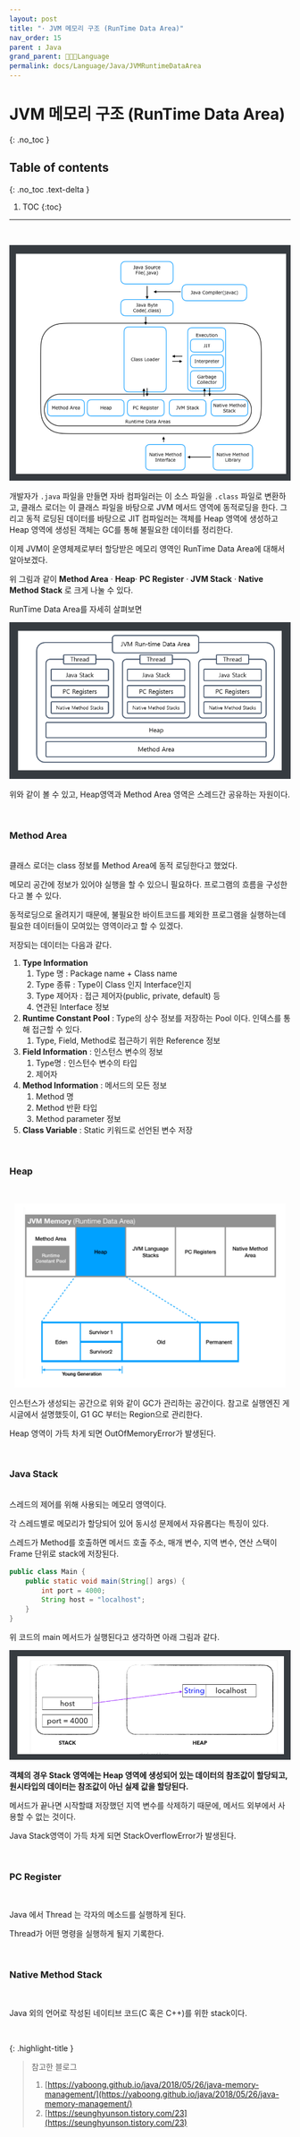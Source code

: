 ```yaml
---
layout: post
title: "· JVM 메모리 구조 (RunTime Data Area)"
nav_order: 15
parent : Java
grand_parent: 👩🏻‍💻Language
permalink: docs/Language/Java/JVMRuntimeDataArea
---
```


# JVM 메모리 구조 (RunTime Data Area)
{: .no_toc }

## Table of contents
{: .no_toc .text-delta }

1. TOC
{:toc}

---


<br>

<p align="center">
<img src="https://raw.githubusercontent.com/buinq/imageServer/main/img/image-20230315131741806.png" alt="image-20230315131741806" style="zoom:67%;" />
</p>

개발자가 `.java` 파일을 만들면 자바 컴파일러는 이 소스 파일을 `.class` 파일로 변환하고, 클래스 로더는 이 클래스 파일을 바탕으로 JVM 메서드 영역에 동적로딩을 한다. 그리고 동적 로딩된 데이터를 바탕으로 JIT 컴파일러는 객체를 Heap 영역에 생성하고 Heap 영역에 생성된 객체는 GC를 통해 불필요한 데이터를 정리한다.

이제 JVM이 운영체제로부터 할당받은 메모리 영역인 RunTime Data Area에 대해서 알아보겠다.

위 그림과 같이 **Method Area** · **Heap**· **PC Register** · **JVM Stack** · **Native Method Stack** 로 크게 나눌 수 있다.

RunTime Data Area를 자세히 살펴보면

<p align="center">
<img src="https://raw.githubusercontent.com/buinq/imageServer/main/img/image-20230322194414756.png" alt="image-20230322194414756" style="zoom:80%;" />
</p>

위와 같이 볼 수 있고, Heap영역과 Method Area 영역은 스레드간 공유하는 자원이다.

<br>

### Method Area

<br>
클래스 로더는 class 정보를 Method Area에 동적 로딩한다고 했었다.

메모리 공간에 정보가 있어야 실행을 할 수 있으니 필요하다. 프로그램의 흐름을 구성한다고 볼 수 있다.

동적로딩으로 올려지기 때문에, 불필요한 바이트코드를 제외한 프로그램을 실행하는데 필요한 데이터들이 모여있는 영역이라고 할 수 있겠다.



저장되는 데이터는 다음과 같다.

1. **Type Information**
    1. Type 명 : Package name + Class name
    2. Type 종류 : Type이 Class 인지 Interface인지
    3. Type 제어자 : 접근 제어자(public, private, default) 등
    4. 연관된 Interface 정보
2. **Runtime Constant Pool** : Type의 상수 정보를 저장하는 Pool 이다. 인덱스를 통해 접근할 수 있다.
    1. Type, Field, Method로 접근하기 위한 Reference 정보
3. **Field Information** : 인스턴스 변수의 정보
    1. Type명 : 인스턴수 변수의 타입
    2. 제어자
4. **Method Information** : 메서드의 모든 정보
    1. Method 명
    2. Method 반환 타입
    3. Method parameter 정보
5. **Class Variable** : Static 키워드로 선언된 변수 저장



<br>

### Heap

<br>

<p align="center">
<img src="https://raw.githubusercontent.com/buinq/imageServer/main/img/image-20230317133812292.png" alt="image-20230317133812292" style="zoom:80%;" />
</p>

인스턴스가 생성되는 공간으로 위와 같이 GC가 관리하는 공간이다. 참고로 실행엔진 게시글에서 설명했듯이, G1 GC 부터는 Region으로 관리한다.

Heap 영역이 가득 차게 되면 OutOfMemoryError가 발생된다.



<br>

### Java Stack

<br>
스레드의 제어를 위해 사용되는 메모리 영역이다.

각 스레드별로 메모리가 할당되어 있어 동시성 문제에서 자유롭다는 특징이 있다.

스레드가 Method를 호출하면 메서드 호출 주소, 매개 변수, 지역 변수, 연산 스택이 Frame 단위로 stack에 저장된다.

```java
public class Main {
    public static void main(String[] args) {
        int port = 4000;
        String host = "localhost";
    }
}
```

위 코드의 main 메서드가 실행된다고 생각하면 아래 그림과 같다.

<p align="center">
<img src="https://raw.githubusercontent.com/buinq/imageServer/main/img/image-20230322203231163.png" alt="image-20230322203231163" style="zoom:80%;" />
</p>

**객체의 경우 Stack 영역에는 Heap 영역에 생성되어 있는 데이터의 참조값이 할당되고, 원시타입의 데이터는 참조값이 아닌 실제 값을 할당된다.**



메서드가 끝나면 시작할떄 저장했던 지역 변수를 삭제하기 때문에, 메서드 외부에서 사용할 수 없는 것이다.


Java Stack영역이 가득 차게 되면 StackOverflowError가 발생된다.

<br>

### PC Register

<br>

Java 에서 Thread 는 각자의 메소드를 실행하게 된다.

Thread가 어떤 명령을 실행하게 될지 기록한다.

<br>

### Native Method Stack

<br>

Java 외의 언어로 작성된 네이티브 코드(C 혹은 C++)를 위한 stack이다.



<br>

{: .highlight-title }
> 참고한 블로그
>
> 1. [https://yaboong.github.io/java/2018/05/26/java-memory-management/](https://yaboong.github.io/java/2018/05/26/java-memory-management/)
> 2. [https://seunghyunson.tistory.com/23](https://seunghyunson.tistory.com/23)



















